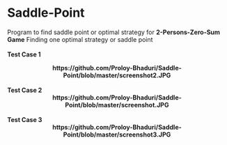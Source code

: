 # Saddle-Point
Program to find saddle point or optimal strategy for <b>2-Persons-Zero-Sum Game</b>
Finding one optimal strategy or saddle point <br><br>
<b>Test Case 1<b><br>
<center>https://github.com/Proloy-Bhaduri/Saddle-Point/blob/master/screenshot2.JPG</center>
  <br>
  <b>Test Case 2<b><br>
<center>https://github.com/Proloy-Bhaduri/Saddle-Point/blob/master/screenshot.JPG</center><br>
    <b>Test Case 3<b><br>
<center>https://github.com/Proloy-Bhaduri/Saddle-Point/blob/master/screenshot3.JPG</center><br>
